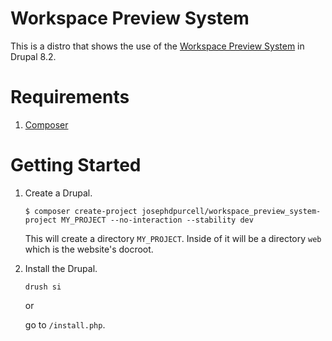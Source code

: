 # Workspace Preview System

This is a distro that shows the use of the [Workspace Preview System](https://www.drupal.org/node/2675680) in Drupal 8.2.

# Requirements

1. [Composer](https://getcomposer.org/)

# Getting Started

1. Create a Drupal.

    ```
    $ composer create-project josephdpurcell/workspace_preview_system-project MY_PROJECT --no-interaction --stability dev
    ```

    This will create a directory `MY_PROJECT`. Inside of it will be a directory `web` which is the website's docroot.

2. Install the Drupal.

    ```
    drush si
    ```

    or

    go to `/install.php`.
